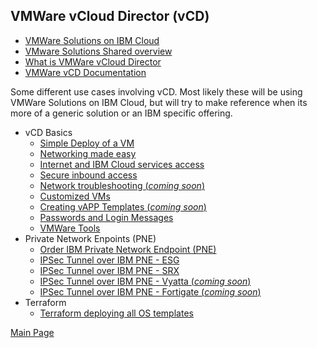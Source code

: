 ## VMWare vCloud Director (vCD)

- [VMWare Solutions on IBM Cloud](https://cloud.ibm.com/infrastructure/vmware-solutions/console)
- [VMware Solutions Shared overview](https://cloud.ibm.com/docs/vmwaresolutions?topic=vmwaresolutions-shared_overview)
- [What is VMWare vCloud Director](https://www.vmware.com/products/cloud-director.html)
- [VMWare vCD Documentation](https://docs.vmware.com/en/VMware-Cloud-Director/index.html)

Some different use cases involving vCD. Most likely these will be using VMWare Solutions on IBM Cloud, but will try to make reference when its more of a generic solution or an IBM specific offering.

- vCD Basics
  - [Simple Deploy of a VM](https://mlwiles.github.io/vmwaresolutions/vcd/vm101/)
  - [Networking made easy](https://mlwiles.github.io/vmwaresolutions/vcd/network101/)
  - [Internet and IBM Cloud services access](https://mlwiles.github.io/vmwaresolutions/vcd/outbound/)
  - [Secure inbound access](https://mlwiles.github.io/vmwaresolutions/vcd/inbound/)
  - [Network troubleshooting (_coming soon_)](https://mlwiles.github.io/vmwaresolutions/vcd/networktrouble/)
  - [Customized VMs](https://mlwiles.github.io/vmwaresolutions/vcd/custom-vms/)
  - [Creating vAPP Templates (_coming soon_)](https://mlwiles.github.io/vmwaresolutions/vcd/vapp-templates/)
  - [Passwords and Login Messages](https://mlwiles.github.io/vmwaresolutions/vcd/pwd-motd/)
  - [VMWare Tools](https://mlwiles.github.io/vmwaresolutions/vcd/vmwaretools/)
- Private Network Enpoints (PNE)
  - [Order IBM Private Network Endpoint (PNE)](https://mlwiles.github.io/vmwaresolutions/vcd/order-pne/)
  - [IPSec Tunnel over IBM PNE - ESG](https://mlwiles.github.io/vmwaresolutions/vcd/ipsec-esg-pne/)
  - [IPSec Tunnel over IBM PNE - SRX](https://mlwiles.github.io/vmwaresolutions/vcd/ipsec-srx-pne/)
  - [IPSec Tunnel over IBM PNE - Vyatta (_coming soon_)](https://mlwiles.github.io/vmwaresolutions/vcd/ipsec-vyatta-pne/)
  - [IPSec Tunnel over IBM PNE - Fortigate (_coming soon_)](https://mlwiles.github.io/vmwaresolutions/vcd/ipsec-fortigate-pne/)
- Terraform
  - [Terraform deploying all OS templates](https://mlwiles.github.io/vmwaresolutions/vcd/terraform/all/)

[Main Page](https://mlwiles.github.io/vmwaresolutions)